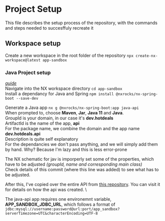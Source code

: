 # Project Setup
This file describes the setup process of the repository, with the commands and steps needed to succesffuly recreate it

## Workspace setup
Create a new workspace in the root folder of the repository
`npx create-nx-workspace@latest app-sandbox`

### Java Project setup
*[guide](https://www.linkedin.com/pulse/integrating-spring-boot-application-inside-nx-workspace-tine-kondo/)* \
Navigate into the NX workspace directory `cd app-sandbox` \
Install a dependancy for Java and Spring 
`npm install @nxrocks/nx-spring-boot --save-dev`

Generate a Java app
`nx g @nxrocks/nx-spring-boot:app java-api` \
When prompted to, choose **Maven**, **Jar**, **Java 11** and **Java**. \
GroupId is your domain, in our case it's **dev.hotdeals** \
ArtifactId is the name of the app, **api** \
For the package name, we combine the domain and the app name **dev.hotdeals.api** \
Description is quite self explanatory \
For the dependancies we don't pass anything, and we will simply add them by hand. Why? Because I'm lazy and this is less error-prone

The NX schematic for jav is imporperly set some of the properties, which have to be adjusted *(groupId, name and corresponding main class)* \
Check details of this commit (where this line was added) to see what has to be adjusted.

After this, I've copied over the entire API from [this repository](https://github.com/Kwandes/sonito). You can visit it for details on how the api was created. \

The java-api app requires one environemnt variable, **APP_SANDBOX_JDBC_URL**, which follows a format of `jdbc:mysql://username:password@url:port/app_sandbox?serverTimezone=UTC&characterEncoding=UTF-8`
